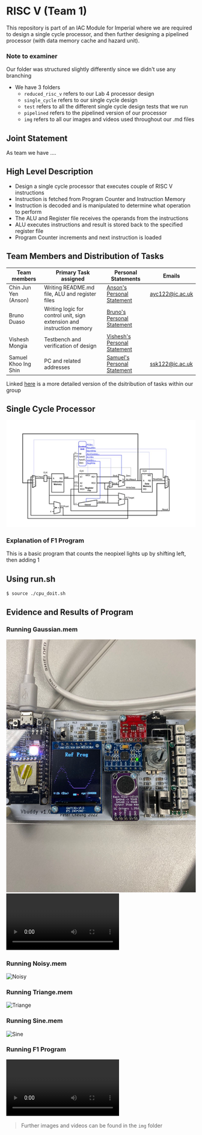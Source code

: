 # RISC V (Team 1) 

This repository is part of an IAC Module for Imperial where we are required to design a single cycle processor, and then further designing a pipelined processor (with data memory cache and hazard unit).

### Note to examiner
Our folder was structured slightly differently since we didn't use any branching
- We have 3 folders 
    - `reduced_risc_v` refers to our Lab 4 processor design
    - `single_cycle` refers to our single cycle design
    - `test` refers to all the different single cycle design tests that we run
    - `pipelined` refers to the pipelined version of our processor 
    - `img` refers to all our images and videos used throughout our .md files 


## Joint Statement
As team we have ....

## High Level Description

- Design a single cycle processor that executes couple of RISC V instructions
- Instruction is fetched from Program Counter and Instruction Memory
- Instruction is decoded and is manipulated to determine what operation to perform 
- The ALU and Register file receives the operands from the instructions
- ALU executes instructions and result is stored back to the specified register file 
- Program Counter increments and next instruction is loaded

## Team Members and Distribution of Tasks

| Team members         | Primary Task assigned                                                 | Personal Statements                                                       | Emails         |
|----------------------|-----------------------------------------------------------------------|---------------------------------------------------------------------------|----------------|
| Chin Jun Yen (Anson) | Writing README.md file, ALU and register files                        |[Anson's Personal Statement](/AnsonChinPersonalStatement.md)               |ayc122@ic.ac.uk |
| Bruno Duaso          | Writing logic for control unit, sign extension and instruction memory |[Bruno's Personal Statement](/BrunoDuasoPersonalStatement.md)              |                |
| Vishesh Mongia       | Testbench and verification of design                                  |[Vishesh's Personal Statement](/VisheshMongiaPersonalStatement.md)         |                |
| Samuel Khoo Ing Shin | PC and related addresses                                              |[Samuel's Personal Statement](/SamuelKhooPersonalStatement.md)             |ssk122@ic.ac.uk |

Linked [here](/taskdistribution.md) is a more detailed version of the dsitribution of tasks within our group

## Single Cycle Processor

![Image](/img/pro.png)

### Explanation of F1 Program 

This is a basic program that counts the neopixel lights up by shifting left, then adding 1 


## Using run.sh 

```bash
$ source ./cpu_doit.sh
```


## Evidence and Results of Program

### Running Gaussian.mem 
![Gaussianimg](/img/gaussianmem.jpg)
![Gaussianvid](/img/gaussianmem.mp4)

### Running Noisy.mem
![Noisy](noisymem.jpg)

### Running Triange.mem
![Triange](triangemem.jpg)

### Running Sine.mem 
![Sine](sinemem.jpg)

### Running F1 Program
![F1video](f1video.mp4)

> Further images and videos can be found in the `img` folder 











